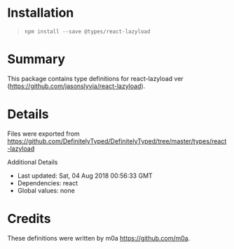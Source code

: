 # Installation
> `npm install --save @types/react-lazyload`

# Summary
This package contains type definitions for react-lazyload ver (https://github.com/jasonslyvia/react-lazyload).

# Details
Files were exported from https://github.com/DefinitelyTyped/DefinitelyTyped/tree/master/types/react-lazyload

Additional Details
 * Last updated: Sat, 04 Aug 2018 00:56:33 GMT
 * Dependencies: react
 * Global values: none

# Credits
These definitions were written by m0a <https://github.com/m0a>.
